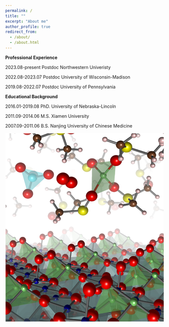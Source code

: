 ```yaml
---
permalink: /
title: ""
excerpt: "About me"
author_profile: true
redirect_from: 
  - /about/
  - /about.html
---
```


<span style='color: $twitter-color;'>**Professional Experience**</span>

2023.08-present    Postdoc Northwestern Univeristy

2022.08-2023.07    Postdoc University of Wisconsin-Madison

2019.08-2022.07    Postdoc University of Pennsylvania

<span style='color: $twitter-color;'>**Educational Background**</span>

2016.01-2019.08    PhD. University of Nebraska-Lincoln

2011.09-2014.06    M.S. Xiamen University 

2007.09-2011.06    B.S. Nanjing University of Chinese Medicine

<center><img src='../images/Li_air_Batteries_cover_page.png' style='width:800px;'></center>
 
